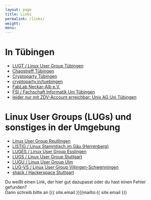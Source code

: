 ```yaml
---
layout: page
title: Links
permalink: /links/
weight:
menu:
---
```


# In Tübingen

* <a href="https://www.lug-tuebingen.de" target="_blank">LUGT / Linux User Group Tübingen</a>
* <a href="https://xn--chaostreff-tbingen-x6b.de/doku.php?id=start" target="_blank">Chaostreff Tübingen</a>
* <a href="https://www.cryptoparty-tuebingen.de" target="_blank">Cryptoparty Tübingen</a>
* <a href="https://www.cryptoparty.in/tuebingen" target="_blank">cryptoparty.in/tuebingen</a>
* <a href="https://www.fablab-neckar-alb.org" target="_blank">FabLab Neckar-Alb e.V.</a>
* <a href="https://www.fsi.uni-tuebingen.de" target="_blank">FSI / Fachschaft Informatik Uni Tübingen</a>
* <a href="https://moodle02.zdv.uni-tuebingen.de/course/view.php?id=995" target="_blank">leider nur mit ZDV-Account erreichbar: Unix AG Uni Tübingen </a>

# Linux User Groups (LUGs) und sonstiges in der Umgebung

* <a href="https://www.lug-reutlingen.de" target="_blank">Linux User Group Reutlingen</a>
* <a href="https://www.listig.org" target="_blank">LISTIG / Linux Stammtisch im Gäu (Herrenberg)</a>
* <a href="https://www.lisas.de" target="_blank">LUGES / Linux User Group Esslingen</a>
* <a href="https://www.lug-s.org" target="_blank">LUGS / Linux User Group Stuttgart</a>
* <a href="http://www.lugulm.de/dokuwiki/doku.php" target="_blank">LUGU / Linux User Group Ulm</a>
* <a href="https://www.lug-vs.org" target="_blank">LUG-VS / Linux User Group Villingen-Schwenningen</a>
* <a href="https://www.shackspace.de" target="_blank">shack / Hackerspace Stuttgart</a>

<!--
Inaktiv:
* <a href="http://www.chaostreff-tuebingen.de" target="_blank">Chaostreff "Chaos-Curry" Tübingen</a>
* <a href="https://groups.google.com/forum/#!forum/chaos-curry-tubingen" target="_blank">Chaostreff "Chaos-Curry" Tübingen (Google group)</a>
* <a href="http://www.linuxmuster.net" target="_blank">linuxmuster.net e.V.</a>
* <a href="https://www.fsi.uni-tuebingen.de/mailman/listinfo/crypto" target="_blank">AK Cryptoparty (auf dem Sand)</a>
-->

Du weißt einen Link, der hier gut dazupasst oder du hast einen Fehler gefunden?<br />
Dann schreib bitte an [{{ site.email }}](mailto:{{ site.email }})

<!--
<br/>


### Backlinks

* <a href="http://www.linux-magazin.de/NEWS/Tuebix-Programm-fuer-Linuxtag-in-Tuebingen-steht" target="_blank">Linux Magazin - News: Programm steht</a>
* <a href="http://www.uni-tuebingen.de/aktuelles/veranstaltungskalender/kongresse-und-tagungen.html" target="_blank">Uni Tübingen - Veranstaltungskalender</a>
* <a href="http://www.wsi.uni-tuebingen.de/aktuelles.html" target="_blank">Fachbereich Informatik (Wilhelm-Schickard-Institut) - Aktuelles</a>
* <a href="http://www.linux-magazin.de/NEWS/Tuebix-Linuxtag-in-Tuebingen" target="_blank">Linux Magazin - News: Call for Papers</a>
* <a href="http://www.pro-linux.de/kalender/2/3188/tuebix-linuxtag-in-tuebingen.html" target="_blank">pro-linux.de - Veranstaltungskalender</a>
* <a href="http://www.heise.de/open/veranstaltungskalender/?monat=2015_6" target="_blank">heise.de - Veranstaltungskalender</a>
* <a href="http://foss.events/events/" target="_blank">foss.events</a>
* <a href="http://community.oreilly.de/blog/2015/05/27/die-oreilly-veranstaltungstipps-im-juni-3/" target="_blank">O'Reilly Blog - Veranstaltungstipps</a>
* <a href="http://www.opensourcepress.de/de/veranstaltungen/" target="_blank">Open Source Press - Veranstaltungen</a>
* <a href="http://www.lpice.eu/de/home.html" target="_blank">LPI Central Europe</a>
* <a href="http://www.einstieg-informatik.de/index.php?article_id=161&sid=778&hid=0" target="_blank">Einstieg Informatik</a>
* <a href="http://www.lug-reutlingen.de/de-V.pl/Links" target="_blank">LUG Reutlingen</a>
* <a href="http://www.lugv.at/tuebix-sucht-beitraege" target="_blank">LUG Voralberg</a>
* <a href="http://tuebingen.linux.de/" target="_blank">LUG Tübingen</a>

-->
